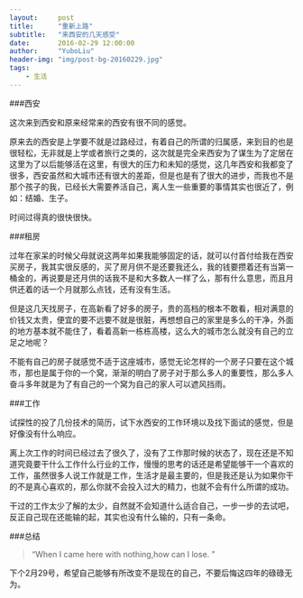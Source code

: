 ```yaml
---
layout:     post
title:      "重新上路"
subtitle:   "来西安的几天感受"
date:       2016-02-29 12:00:00
author:     "YuboLiu"
header-img: "img/post-bg-20160229.jpg"
tags:
    - 生活
---
```

###西安

这次来到西安和原来经常来的西安有很不同的感觉。

原来去的西安是上学要不就是过路经过，有着自己的所谓的归属感，来到目的也是很轻松，无非就是上学或者旅行之类的，这次就是完全来西安为了谋生为了定居在这里为了以后能够活在这里，有很大的压力和未知的感觉，这几年西安和我都变了很多，西安虽然和大城市还有很大的差距，但是也是有了很大的进步，而我也不是那个孩子的我，已经长大需要养活自己，离人生一些重要的事情其实也很近了，例如：结婚、生子。

时间过得真的很快很快。

###租房

过年在家呆的时候父母就说这两年如果我能够固定的话，就可以付首付给我在西安买房子，我其实很反感的，买了房月供不是还要我还么，我的钱要攒着还有当第一桶金的，再说要是还月供的话我不是和大多数人一样了么，那有什么意思，而且月供还着的话一个月就那么点钱，还有没有生活。

但是这几天找房子，在高新看了好多的房子，贵的高档的根本不敢看，相对满意的价钱又太贵，便宜的要不远要不就是很脏，再想想自己的家里是多么的干净，外面的地方基本就不能住了，看着高新一栋栋高楼，这么大的城市怎么就没有自己的立足之地呢？

不能有自己的房子就感觉不适于这座城市，感觉无论怎样的一个房子只要在这个城市，那也是属于你的一个窝，渐渐的明白了房子对于那么多人的重要性，那么多人奋斗多年就是为了有自己的一个窝为自己的家人可以遮风挡雨。

###工作

试探性的投了几份技术的简历，试下水西安的工作环境以及找下面试的感觉，但是好像没有什么响应。

离上次工作的时间已经过去了很久了，没有了工作那时候的状态了，现在还是不知道究竟要干什么工作什么行业的工作，慢慢的思考的话还是希望能够干一个喜欢的工作，虽然很多人说工作就是工作，生活才是最主要的，但是我还是认为如果你干的不是真心喜欢的，那么你就不会投入过大的精力，也就不会有什么所谓的成功。

干过的工作太少了解的太少，自然就不会知道什么适合自己，一步一步的去试吧，反正自己现在还能输的起，其实也没有什么输的，只有一条命。

###总结
> “When I came here with nothing,how can I lose. ”

下个2月29号，希望自己能够有所改变不是现在的自己，不要后悔这四年的碌碌无为。